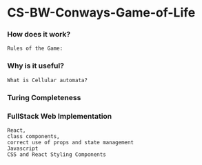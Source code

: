 # CS-BW-Conways-Game-of-Life

### How does it work?
    Rules of the Game:

### Why is it useful?
    What is Cellular automata?

### Turing Completeness

### FullStack Web Implementation
    React,
    class components,
    correct use of props and state management
    Javascript
    CSS and React Styling Components
